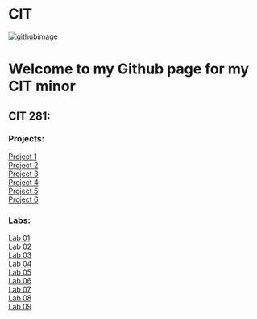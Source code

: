 # CIT

![githubimage](https://github.com/jorgessoto/CIT/assets/119824678/14d3c9cd-f8de-4d28-bd4c-3c24a7b22045)

<h1> Welcome to my Github page for my CIT minor </h1>

## CIT 281: <br />
### Projects: <br />
<a href="CIT281-Project/CIT281-P1"> Project 1 <br /> </a>
<a href="CIT281-Project/Project-2"> Project 2 <br /> </a>
<a href="CIT281-Project/Project-3"> Project 3 <br /> </a>
<a href="CIT281-Project/Project-4"> Project 4 <br /> </a>
<a href="CIT281-Project/Project-5"> Project 5 <br /> </a>
<a href="CIT281-Project/Project-6"> Project 6 <br /> </a>

### Labs: <br />
<a href="CIT281-Lab/Lab-01"> Lab 01 <br /> </a>
<a href="CIT281-Lab/Lab-02"> Lab 02 <br /> </a>
<a href="CIT281-Lab/Lab-03"> Lab 03 <br /> </a>
<a href="CIT281-Lab/Lab-04"> Lab 04 <br /> </a>
<a href="CIT281-Lab/Lab-05"> Lab 05 <br /> </a>
<a href="CIT281-Lab/Lab-06"> Lab 06 <br /> </a>
<a href="CIT281-Lab/Lab-07"> Lab 07 <br /> </a>
<a href="CIT281-Lab/Lab-08"> Lab 08 <br /> </a>
<a href="CIT281-Lab/lab-09"> Lab 09 <br /> </a>
